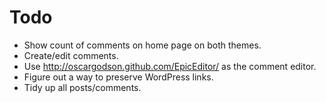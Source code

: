 Todo
====

 - Show count of comments on home page on both themes.
 - Create/edit comments.
 - Use http://oscargodson.github.com/EpicEditor/ as the comment editor.
 - Figure out a way to preserve WordPress links.
 - Tidy up all posts/comments.